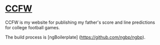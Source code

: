 # [CCFW](http://catlettscfw.net)

CCFW is my website for publishing my father's score and line
predictions for college football games.

The build process is [ngBoilerplate] (https://github.com/ngbp/ngbp).